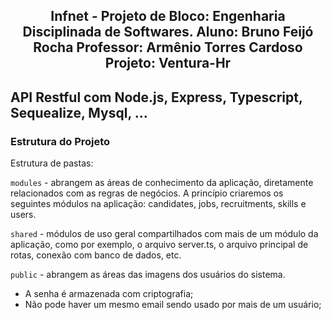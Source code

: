 <h2 align="center">
  Infnet - Projeto de Bloco: Engenharia Disciplinada de Softwares.
  Aluno: Bruno Feijó Rocha
  Professor: Armênio Torres Cardoso
  Projeto: Ventura-Hr
</h2>

## API Restful com Node.js, Express, Typescript, Sequealize, Mysql, ...

### Estrutura do Projeto

Estrutura de pastas:

`modules` - abrangem as áreas de conhecimento da aplicação, diretamente relacionados com as regras de negócios. A princípio criaremos os seguintes módulos na aplicação: candidates, jobs, recruitments, skills e users.

`shared` - módulos de uso geral compartilhados com mais de um módulo da aplicação, como por exemplo, o arquivo server.ts, o arquivo principal de rotas, conexão com banco de dados, etc.

`public` - abrangem as áreas das imagens dos usuários do sistema.

- A senha é armazenada com criptografia;
- Não pode haver um mesmo email sendo usado por mais de um usuário;
